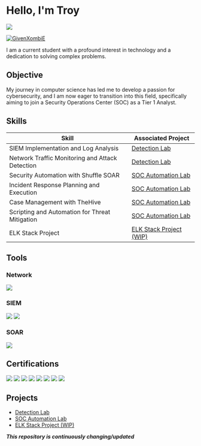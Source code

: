 # Hello, I'm Troy
<a href="https://www.linkedin.com/in/troyroever/"><img src="https://img.shields.io/badge/-LinkedIn-0072b1?&style=for-the-badge&logo=linkedin&logoColor=white" /></a>

<a href="https://app.hackthebox.com/profile/1724001"> ![GivenXombiE](https://www.hackthebox.eu/badge/image/1724001)</a>

I am a current student with a profound interest in technology and a dedication to solving complex problems.

## Objective

My journey in computer science has led me to develop a passion for cybersecurity, and I am now eager to transition into this field, specifically aiming to join a Security Operations Center (SOC) as a Tier 1 Analyst.

## Skills


| Skill                                         | Associated Project         |
|-----------------------------------------------|----------------------------|
| SIEM Implementation and Log Analysis          | <a href="https://github.com/GivenXombiE/Detection-Lab">Detection Lab </a>|
| Network Traffic Monitoring and Attack Detection | <a href="https://github.com/GivenXombiE/Detection-Lab">Detection Lab </a>|
| Security Automation with Shuffle SOAR         | <a href="https://github.com/GivenXombiE/SOC-Automation">SOC Automation Lab </a>|
| Incident Response Planning and Execution      | <a href="https://github.com/GivenXombiE/SOC-Automation">SOC Automation Lab </a>|
| Case Management with TheHive                  | <a href="https://github.com/GivenXombiE/SOC-Automation">SOC Automation Lab </a>|
| Scripting and Automation for Threat Mitigation | <a href="https://github.com/GivenXombiE/SOC-Automation">SOC Automation Lab </a>|
| ELK Stack Project                               | <a href="https://github.com/GivenXombiE/ELK-Stack-Project">ELK Stack Project (WIP)</a>|

## Tools


### Network
<div>
    <img src="https://img.shields.io/badge/-Wireshark-1679A7?&style=for-the-badge&logo=Wireshark&logoColor=white" />
</div>


### SIEM
<div>
    <img src="https://img.shields.io/badge/-Splunk-000000?&style=for-the-badge&logo=Splunk&logoColor=white" />
    <img src="https://img.shields.io/badge/-Wazuh-0000FF?&style=for-the-badge&logo=Wazuh&logoColor=white" />
    
</div>

### SOAR
<div>
    <img src="https://img.shields.io/badge/-Shuffle-00000?&style=for-the-badge&logo=Splunk&logoColor=white" />
</div>

## Certifications

<div>
<img src="https://img.shields.io/badge/-CSCP-FF0000?&style=for-the-badge&logo=CompTIA&logoColor=white" />
<img src="https://img.shields.io/badge/-CCAP-4D4D4D?&style=for-the-badge&logo=CompTIA&logoColor=white" />
<img src="https://img.shields.io/badge/-Cloud%2B-007ACC?&style=for-the-badge&logo=CompTIA&logoColor=white" />
<img src="https://img.shields.io/badge/-Security%2B-FF0000?&style=for-the-badge&logo=CompTIA&logoColor=white" />
<img src="https://img.shields.io/badge/-Network%2B-007ACC?&style=for-the-badge&logo=CompTIA&logoColor=white" />
<img src="https://img.shields.io/badge/-A%2B-4D4D4D?&style=for-the-badge&logo=CompTIA&logoColor=white" />
<img src="https://img.shields.io/badge/-CIOS-FF0000?&style=for-the-badge&logo=CompTIA&logoColor=white" />
<img src="https://img.shields.io/badge/-CSIS-007ACC?&style=for-the-badge&logo=CompTIA&logoColor=white" />
</div>

## Projects
- <a href="https://github.com/GivenXombiE/Detection-Lab/blob/main/README.md">Detection Lab </a>
- <a href="https://github.com/GivenXombiE/SOC-Automation">SOC Automation Lab </a>
- <a href="https://github.com/GivenXombiE/ELK-Stack-Project">ELK Stack Project (WIP)</a>

*****This repository is continuously changing/updated*****
